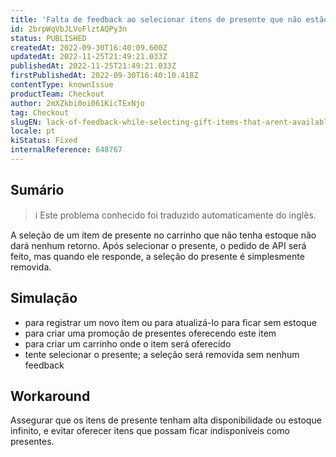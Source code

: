 ```yaml
---
title: 'Falta de feedback ao selecionar itens de presente que não estão disponíveis'
id: 2brpWqVbJLVoFlztAQPy3n
status: PUBLISHED
createdAt: 2022-09-30T16:40:09.600Z
updatedAt: 2022-11-25T21:49:21.033Z
publishedAt: 2022-11-25T21:49:21.033Z
firstPublishedAt: 2022-09-30T16:40:10.418Z
contentType: knownIssue
productTeam: Checkout
author: 2mXZkbi0oi061KicTExNjo
tag: Checkout
slugEN: lack-of-feedback-while-selecting-gift-items-that-arent-available
locale: pt
kiStatus: Fixed
internalReference: 648767
---
```


## Sumário

>ℹ️ Este problema conhecido foi traduzido automaticamente do inglês.


A seleção de um item de presente no carrinho que não tenha estoque não dará nenhum retorno. Após selecionar o presente, o pedido de API será feito, mas quando ele responde, a seleção do presente é simplesmente removida.



## Simulação


- para registrar um novo item ou para atualizá-lo para ficar sem estoque
- para criar uma promoção de presentes oferecendo este item
- para criar um carrinho onde o item será oferecido
- tente selecionar o presente; a seleção será removida sem nenhum feedback



## Workaround


Assegurar que os itens de presente tenham alta disponibilidade ou estoque infinito, e evitar oferecer itens que possam ficar indisponíveis como presentes.

